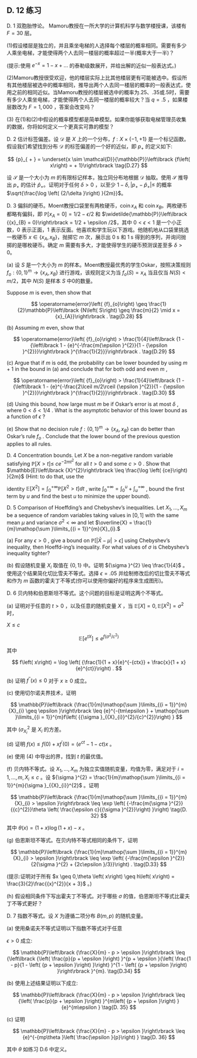 ## D. 12 练习

D. 1 双胞胎悖论。 Mamoru教授在一所大学的计算机科学与数学楼授课，该楼有 $F = {30}$ 层。

(1)假设楼层是独立的，并且乘坐电梯的人选择每个楼层的概率相同。需要有多少人乘坐电梯，才能使得两个人去同一楼层的概率超过一半(概率大于一半)？

(提示:使用 ${e}^{-x} = 1 - x + \ldots$ 的泰勒级数展开，并给出解的近似一般表达式。)

(2)Mamoru教授很受欢迎，他的楼层实际上比其他楼层更有可能被选中。假设所有其他楼层被选中的概率相同，推导出两个人去同一楼层的概率的一般表达式，使用之前的相同近似。当Mamoru教授的楼层被选中的概率为.25、.35或.5时，需要有多少人乘坐电梯，才能使得两个人去同一楼层的概率较大？当 $q = {.5}$ ，如果楼层数改为 $F = 1,{000}$ ，答案会改变吗？

(3) 在(1)和(2)中假设的概率模型都是简单模型。如果你能够获取电梯管理员收集的数据，你将如何定义一个更真实可靠的模型？

D. 2 估计标签偏差。设 $\mathcal{D}$ 是 $X$ 上的一个分布，$f : X \times \{ - 1, + 1\}$ 是一个标记函数。假设我们希望找到分布 $\mathcal{D}$ 的标签偏差的一个好的近似，即 ${p}_{ + }$ 的定义如下:

$$
{p}_{ + } = \underset{x \sim \mathcal{D}}{\mathbb{P}}\left\lbrack {f\left( x\right) = + 1}\right\rbrack \tag{D.27}
$$

设 $\mathcal{S}$ 是一个大小为 $m$ 的有限标记样本，独立同分布地根据 $\mathcal{D}$ 抽取。使用 $\mathcal{S}$ 推导出 ${p}_{ + }$ 的估计 ${\widehat{p}}_{ + }$。证明对于任何 $\delta > 0$ ，以至少 $1 - \delta ,\left| {{p}_{ + } - {\widehat{p}}_{ + }}\right| \leq$ 的概率 $\sqrt{\frac{\log \left( {2/\delta }\right) }{2m}}$。

D. 3 偏斜的硬币。Moent教授口袋里有两枚硬币，$\operatorname{coin}{x}_{A}$ 和 $\operatorname{coin}{x}_{B}$。两枚硬币都略有偏斜，即 $\mathbb{P}\left\lbrack {{x}_{A} = 0}\right\rbrack = 1/2 - \epsilon /2$ 和 $\widetilde{\mathbb{P}}\left\lbrack {{x}_{B} = 0}\right\rbrack = 1/2 + \epsilon /2$，其中 $0 < \epsilon < 1$ 是一个小正数，0 表示正面，1 表示反面。他喜欢和学生玩以下游戏。他随机地从口袋里挑选一枚硬币 $x \in \left\{ {{x}_{A},{x}_{B}}\right\}$，抛掷它 $m$ 次，展示出 $0\mathrm{\;s}$ 和 $1\mathrm{\;s}$ 得到的序列，并询问抛掷的是哪枚硬币。确定 $m$ 需要有多大，才能使得学生的硬币预测误差至多 $\delta > 0$。

(a) 设 $S$ 是一个大小为 $m$ 的样本。Moent教授最优秀的学生Oskar，按照决策规则 ${f}_{o} : \{ 0,1{\} }^{m} \rightarrow \left\{ {{x}_{A},{x}_{B}}\right\}$ 进行游戏，该规则定义为当 ${f}_{o}\left( S\right) = {x}_{A}$ 当且仅当 $N\left( S\right) < m/2$，其中 $N\left( S\right)$ 是样本 $S$ 中0的数量。

Suppose $m$ is even, then show that

$$
\operatorname{error}\left( {f}_{o}\right) \geq \frac{1}{2}\mathbb{P}\left\lbrack {N\left( S\right) \geq \frac{m}{2} \mid x = {x}_{A}}\right\rbrack . \tag{D.28}
$$

(b) Assuming $m$ even, show that

$$
\operatorname{error}\left( {f}_{o}\right) > \frac{1}{4}\left\lbrack {1 - {\left\lbrack 1 - {e}^{-\frac{m{\epsilon }^{2}}{1 - {\epsilon }^{2}}}\right\rbrack }^{\frac{1}{2}}}\right\rbrack . \tag{D.29}
$$

(c) Argue that if $m$ is odd, the probability can be lower bounded by using $m + 1$ in the bound in (a) and conclude that for both odd and even $m$ ,

$$
\operatorname{error}\left( {f}_{o}\right) > \frac{1}{4}\left\lbrack {1 - {\left\lbrack 1 - {e}^{-\frac{2\lceil m/2\rceil {\epsilon }^{2}}{1 - {\epsilon }^{2}}}\right\rbrack }^{\frac{1}{2}}}\right\rbrack . \tag{D.30}
$$

(d) Using this bound, how large must $m$ be if Oskar’s error is at most $\delta$ , where $0 < \delta < 1/4$ . What is the asymptotic behavior of this lower bound as a function of $\epsilon$ ?

(e) Show that no decision rule $f : \{ 0,1{\} }^{m} \rightarrow \left\{ {{x}_{A},{x}_{B}}\right\}$ can do better than Oskar’s rule ${f}_{o}$ . Conclude that the lower bound of the previous question applies to all rules.

D. 4 Concentration bounds. Let $X$ be a non-negative random variable satisfying $\mathbb{P}\left\lbrack {X > t}\right\rbrack \leq$ $c{e}^{-{2m}{t}^{2}}$ for all $t > 0$ and some $c > 0$ . Show that $\mathbb{E}\left\lbrack {X}^{2}\right\rbrack \leq \frac{\log \left( {ce}\right) }{2m}$ (Hint: to do that, use the

identity $\mathbb{E}\left\lbrack {X}^{2}\right\rbrack = {\int }_{0}^{+\infty }\mathbb{P}\left\lbrack {{X}^{2} > t}\right\rbrack {dt}$ , write ${\int }_{0}^{+\infty } = {\int }_{0}^{u} + {\int }_{u}^{+\infty }$ , bound the first term by $u$ and find the best $u$ to minimize the upper bound).

D. 5 Comparison of Hoeffding’s and Chebyshev’s inequalities. Let ${X}_{1},\ldots ,{X}_{m}$ be a sequence of random variables taking values in $\left\lbrack {0,1}\right\rbrack$ with the same mean $\mu$ and variance ${\sigma }^{2} < \infty$ and let $\overline{X} = \frac{1}{m}\mathop{\sum }\limits_{{i = 1}}^{m}{X}_{i}.$

(a) For any $\epsilon > 0$ , give a bound on $\mathbb{P}\left\lbrack {\left| {\bar{X} - \mu }\right| > \epsilon }\right\rbrack$ using Chebyshev’s inequality, then Hoeffd-ing’s inequality. For what values of $\sigma$ is Chebyshev’s inequality tighter?

(b) 假设随机变量 ${X}_{i}$ 取值在 $\{ 0,1\}$ 中。证明 ${\sigma }^{2} \leq \frac{1}{4}$ 。使用这个结果简化切比雪夫不等式。选择 $\epsilon = {.05}$ 并绘制修改后的切比雪夫不等式和作为 $m$ 函数的霍夫丁不等式(你可以使用你偏好的程序来生成图形)。

D. 6 贝内特和伯恩斯坦不等式。这个问题的目标是证明这两个不等式。

(a) 证明对于任意的 $t > 0$ ，以及任意的随机变量 $X$ ，当 $\mathbb{E}\left\lbrack X\right\rbrack = 0,\mathbb{E}\left\lbrack {X}^{2}\right\rbrack = {\sigma }^{2}$ 时，

$X \leq c$

$$
\mathbb{E}\left\lbrack {e}^{tX}\right\rbrack \leq {e}^{f\left( {{\sigma }^{2}/{c}^{2}}\right) } \tag{D.31}
$$

其中

$$
f\left( x\right) = \log \left( {\frac{1}{1 + x}{e}^{-{ctx}} + \frac{x}{1 + x}{e}^{ct}}\right) .
$$

(b) 证明 ${f}^{\prime \prime }\left( x\right) \leq 0$ 对于 $x \geq 0$ 成立。

(c) 使用切尔诺夫界技术，证明

$$
\mathbb{P}\left\lbrack {\frac{1}{m}\mathop{\sum }\limits_{{i = 1}}^{m}{X}_{i} \geq \epsilon }\right\rbrack \leq {e}^{-{tm\epsilon } + \mathop{\sum }\limits_{{i = 1}}^{m}f\left( {{\sigma }_{{X}_{i}}^{2}/{c}^{2}}\right) }
$$

其中 $\left( {\sigma }_{{X}_{i}}^{2}\right.$ 是 ${X}_{i}$ 的方差。

(d) 证明 $f\left( x\right) \leq f\left( 0\right) + x{f}^{\prime }\left( 0\right) = \left( {{e}^{ct} - 1 - {ct}}\right) x$ 。

(e) 使用 (4) 中导出的界，找到 $t$ 的最优值。

(f) 贝内特不等式。设 ${X}_{1},\ldots ,{X}_{m}$ 为独立实值随机变量，均值为零，满足对于 $i = 1,\ldots , m,{X}_{i} \leq c$ 。设 ${\sigma }^{2} = \frac{1}{m}\mathop{\sum }\limits_{{i = 1}}^{m}{\sigma }_{{X}_{i}}^{2}$ 。证明

$$
\mathbb{P}\left\lbrack {\frac{1}{m}\mathop{\sum }\limits_{{i = 1}}^{m}{X}_{i} > \epsilon }\right\rbrack \leq \exp \left( {-\frac{m{\sigma }^{2}}{{c}^{2}}\theta \left( \frac{\epsilon c}{{\sigma }^{2}}\right) }\right) \tag{D. 32}
$$

其中 $\theta \left( x\right) = \left( {1 + x}\right) \log \left( {1 + x}\right) - x$ 。

(g) 伯恩斯坦不等式。在贝内特不等式相同的条件下，证明

$$
\mathbb{P}\left\lbrack {\frac{1}{m}\mathop{\sum }\limits_{{i = 1}}^{m}{X}_{i} > \epsilon }\right\rbrack \leq \exp \left( {-\frac{m{\epsilon }^{2}}{2{\sigma }^{2} + {2c\epsilon }/3}}\right) . \tag{D.33}
$$

(提示:证明对于所有 $x \geq 0,\theta \left( x\right) \geq h\left( x\right) = \frac{3}{2}\frac{{x}^{2}}{x + 3}$ 。)

(h) 假设相同条件下写出霍夫丁不等式。对于哪些 $\sigma$ 的值，伯恩斯坦不等式比霍夫丁不等式更好？

D. 7 指数不等式。设 $X$ 为遵循二项分布 $B\left( {m, p}\right)$ 的随机变量。

(a) 使用桑诺夫不等式证明以下指数不等式对于任意

$\epsilon > 0$ 成立:

$$
\mathbb{P}\left\lbrack {\frac{X}{m} - p > \epsilon }\right\rbrack \leq {\left\lbrack {\left( \frac{p}{p + \epsilon }\right) }^{p + \epsilon }{\left( \frac{1 - p}{1 - \left( {p + \epsilon }\right) }\right) }^{1 - \left( {p + \epsilon }\right) }\right\rbrack }^{m}. \tag{D.34}
$$

(b) 使用上述结果证明以下成立:

$$
\mathbb{P}\left\lbrack {\frac{X}{m} - p > \epsilon }\right\rbrack \leq {\left( \frac{p}{p + \epsilon }\right) }^{m\left( {p + \epsilon }\right) }{e}^{m\epsilon } \tag{D. 35}
$$

(c) 证明

$$
\mathbb{P}\left\lbrack {\frac{X}{m} - p > \epsilon }\right\rbrack \leq {e}^{-{mp\theta }\left( \frac{\epsilon }{p}\right) } \tag{D. 36}
$$

其中 $\theta$ 如练习 D.6 中定义。